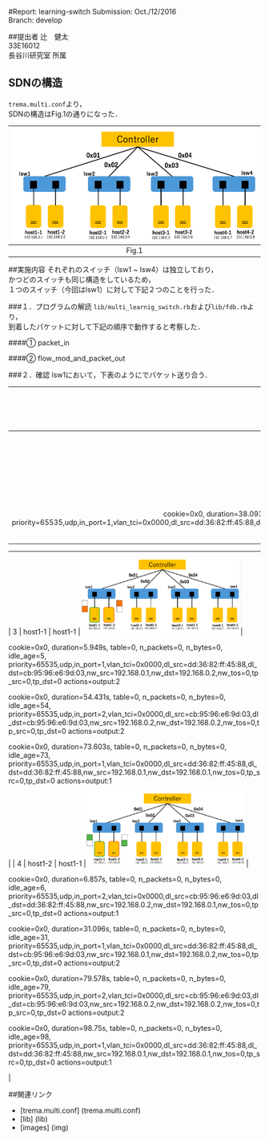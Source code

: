 #Report: learning-switch
Submission: Oct./12/2016  
Branch:     develop  



##提出者
辻　健太  
33E16012  
長谷川研究室 所属  



## SDNの構造
`trema.multi.conf`より，  
SDNの構造はFig.1の通りになった．  

|<img src="img/NetworkStructure.png" width="500px">|  
|:------------------------------------------------:|  
|                     Fig.1                        |  



##実施内容
それぞれのスイッチ（lsw1 ~ lsw4）は独立しており，  
かつどのスイッチも同じ構造をしているため，  
１つのスイッチ（今回はlsw1）に対して下記２つのことを行った．


###１．プログラムの解読
`lib/multi_learnig_switch.rb`および`lib/fdb.rb`より，  
到着したパケットに対して下記の順序で動作すると考察した．  

####① packet_in

####② flow_mod_and_packet_out


###２．確認
lsw1において，下表のようにでパケット送り合う．  

| 実行順 |  送信者  |   受信者    |                      イメージ                    |直後のフローテーブル|  
|:-----:|:-------:|:----------:|:-----------------------------------------------:|:---------------|  
|   1   | host1-1 |  host1-1   |<img src="img/host1-1_host1-2.png" width="320px">|cookie=0x0, duration=7.658s, table=0, n_packets=0, n_bytes=0, idle_age=7, priority=65535,udp,in_port=1,vlan_tci=0x0000,dl_src=dd:36:82:ff:45:88,dl_dst=dd:36:82:ff:45:88,nw_src=192.168.0.1,nw_dst=192.168.0.1,nw_tos=0,tp_src=0,tp_dst=0 actions=output:1|  
|   2   | host1-2 |  host1-2   |<img src="img/host1-1_host1-2.png" width="320px">|<P>cookie=0x0, duration=18.921s, table=0, n_packets=0, n_bytes=0, idle_age=18, priority=65535,udp,in_port=2,vlan_tci=0x0000,dl_src=cb:95:96:e6:9d:03,dl_dst=cb:95:96:e6:9d:03,nw_src=192.168.0.2,nw_dst=192.168.0.2,nw_tos=0,tp_src=0,tp_dst=0 actions=output:2</P>
<P>cookie=0x0, duration=38.093s, table=0, n_packets=0, n_bytes=0, idle_age=38, priority=65535,udp,in_port=1,vlan_tci=0x0000,dl_src=dd:36:82:ff:45:88,dl_dst=dd:36:82:ff:45:88,nw_src=192.168.0.1,nw_dst=192.168.0.1,nw_tos=0,tp_src=0,tp_dst=0 actions=output:1</P>|  

--------------
|   3   | host1-1 |  host1-1   |<img src="img/host1-2_host1-1.png" width="320px">|<P>cookie=0x0, duration=5.949s, table=0, n_packets=0, n_bytes=0, idle_age=5, priority=65535,udp,in_port=1,vlan_tci=0x0000,dl_src=dd:36:82:ff:45:88,dl_dst=cb:95:96:e6:9d:03,nw_src=192.168.0.1,nw_dst=192.168.0.2,nw_tos=0,tp_src=0,tp_dst=0 actions=output:2<P>
<P>cookie=0x0, duration=54.431s, table=0, n_packets=0, n_bytes=0, idle_age=54, priority=65535,udp,in_port=2,vlan_tci=0x0000,dl_src=cb:95:96:e6:9d:03,dl_dst=cb:95:96:e6:9d:03,nw_src=192.168.0.2,nw_dst=192.168.0.2,nw_tos=0,tp_src=0,tp_dst=0 actions=output:2</P>
<P>cookie=0x0, duration=73.603s, table=0, n_packets=0, n_bytes=0, idle_age=73, priority=65535,udp,in_port=1,vlan_tci=0x0000,dl_src=dd:36:82:ff:45:88,dl_dst=dd:36:82:ff:45:88,nw_src=192.168.0.1,nw_dst=192.168.0.1,nw_tos=0,tp_src=0,tp_dst=0 actions=output:1</P>|  
|   4   | host1-2 |  host1-1   |<img src="img/host1-1_host1-2.png" width="320px">|<P>cookie=0x0, duration=6.857s, table=0, n_packets=0, n_bytes=0, idle_age=6, priority=65535,udp,in_port=2,vlan_tci=0x0000,dl_src=cb:95:96:e6:9d:03,dl_dst=dd:36:82:ff:45:88,nw_src=192.168.0.2,nw_dst=192.168.0.1,nw_tos=0,tp_src=0,tp_dst=0 actions=output:1</P>
<P>cookie=0x0, duration=31.096s, table=0, n_packets=0, n_bytes=0, idle_age=31, priority=65535,udp,in_port=1,vlan_tci=0x0000,dl_src=dd:36:82:ff:45:88,dl_dst=cb:95:96:e6:9d:03,nw_src=192.168.0.1,nw_dst=192.168.0.2,nw_tos=0,tp_src=0,tp_dst=0 actions=output:2</P>
<P>cookie=0x0, duration=79.578s, table=0, n_packets=0, n_bytes=0, idle_age=79, priority=65535,udp,in_port=2,vlan_tci=0x0000,dl_src=cb:95:96:e6:9d:03,dl_dst=cb:95:96:e6:9d:03,nw_src=192.168.0.2,nw_dst=192.168.0.2,nw_tos=0,tp_src=0,tp_dst=0 actions=output:2</P>
<P>cookie=0x0, duration=98.75s, table=0, n_packets=0, n_bytes=0, idle_age=98, priority=65535,udp,in_port=1,vlan_tci=0x0000,dl_src=dd:36:82:ff:45:88,dl_dst=dd:36:82:ff:45:88,nw_src=192.168.0.1,nw_dst=192.168.0.1,nw_tos=0,tp_src=0,tp_dst=0 actions=output:1</P>|  



##関連リンク
* [trema.multi.conf] (trema.multi.conf)
* [lib] (lib)
* [images] (img)
